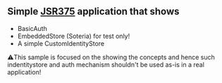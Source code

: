 ## Simple [JSR375](https://jcp.org/en/jsr/detail?id=375) application that shows
* BasicAuth
* EmbeddedStore (Soteria) for test only!
* A simple CustomIdentityStore

:warning:This sample is focused on the showing the concepts and hence such indentitystore and auth mechanism shouldn't be used as-is in a real application! 
